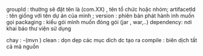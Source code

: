 groupId :  thường sẽ đặt tên là (com.XX) , tên tổ chức hoặc nhóm;
artifacetId : tên giống với tên dự án  của mình ;
version : phiên bản phát hành  ình muốn gọi
packaging : kiểu gói mình muốn đóng gói (jar , war,..)
dependency: nơi khai báo thư viện sử dụng

chay :
  -(mvn )
   clean : dọn dẹp các mục dích dc tạo ra
   compile : biên dịch tất cả mã nguồn 

   
